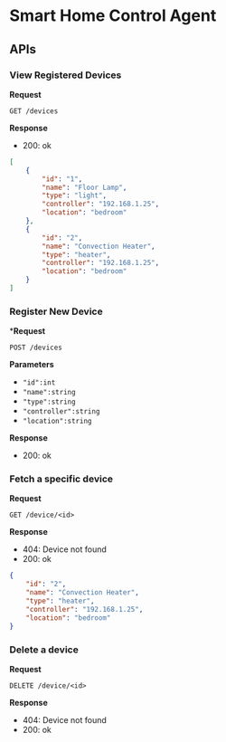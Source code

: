 # Smart Home Control Agent

## APIs

### View Registered Devices

**Request**

`GET /devices`

**Response**

- 200: ok

```json
[
	{
		"id": "1",
		"name": "Floor Lamp",
		"type": "light",
		"controller": "192.168.1.25",
		"location": "bedroom"
	},
	{
		"id": "2",
		"name": "Convection Heater",
		"type": "heater",
		"controller": "192.168.1.25",
		"location": "bedroom"
	}
]
```

### Register New Device

***Request**

`POST /devices`

**Parameters**

- `"id":int`
- `"name":string`
- `"type":string`
- `"controller":string`
- `"location":string`

**Response**

- 200: ok

### Fetch a specific device
**Request**

`GET /device/<id>`

**Response**

- 404: Device not found
- 200: ok

```json
{
	"id": "2",
	"name": "Convection Heater",
	"type": "heater",
	"controller": "192.168.1.25",
	"location": "bedroom"
}
```

### Delete a device
**Request**

`DELETE /device/<id>`

**Response**

- 404: Device not found
- 200: ok